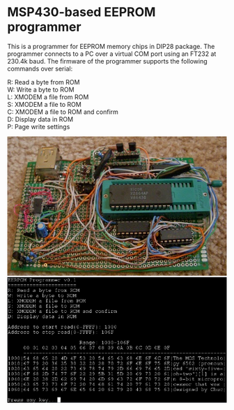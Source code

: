 # MSP430-based EEPROM programmer

This is a programmer for EEPROM memory chips in DIP28 package. The programmer connects to a PC over a virtual COM port using an FT232 at 230.4k baud. The firmware of the programmer supports the following commands over serial:

R: Read a byte from ROM  
W: Write a byte to ROM  
L: XMODEM a file from ROM  
S: XMODEM a file to ROM  
C: XMODEM a file to ROM and confirm  
D: Display data in ROM  
P: Page write settings  

![EEPROM programmer](images/EEPROM_programmer.jpg)
![EEPROM output](images/EEPROM_output.jpg)
